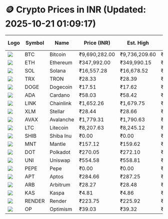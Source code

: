 # 🪙 Crypto Prices in INR (Updated: 2025-10-21 01:09:17)

| Logo | Symbol | Name       | Price (INR) | Est. High | Est. Low | Gross Profit | Fees | Net Profit | ROI % |
|------|--------|------------|-------------|-----------|----------|---------------|------|-------------|--------|
| ![](https://coin-images.coingecko.com/coins/images/1/large/bitcoin.png?1696501400) | BTC    | Bitcoin    | ₹9,690,282.00 | ₹9,736,209.60 | ₹9,644,354.40 | ₹952.42 | ₹200.00 | ₹752.42 | 0.75% |
| ![](https://coin-images.coingecko.com/coins/images/279/large/ethereum.png?1696501628) | ETH    | Ethereum   | ₹347,992.00 | ₹349,990.15 | ₹345,993.85 | ₹1,155.02 | ₹200.00 | ₹955.02 | 0.96% |
| ![](https://coin-images.coingecko.com/coins/images/4128/large/solana.png?1718769756) | SOL    | Solana     | ₹16,557.28 | ₹16,678.52 | ₹16,436.04 | ₹1,475.30 | ₹200.00 | ₹1,275.30 | 1.28% |
| ![](https://coin-images.coingecko.com/coins/images/1094/large/tron-logo.png?1696502193) | TRX    | TRON       | ₹28.33 | ₹28.39 | ₹28.27 | ₹413.84 | ₹200.00 | ₹213.84 | 0.21% |
| ![](https://coin-images.coingecko.com/coins/images/5/large/dogecoin.png?1696501409) | DOGE   | Dogecoin   | ₹17.51 | ₹17.62 | ₹17.40 | ₹1,310.65 | ₹200.00 | ₹1,110.65 | 1.11% |
| ![](https://coin-images.coingecko.com/coins/images/975/large/cardano.png?1696502090) | ADA    | Cardano    | ₹58.03 | ₹58.42 | ₹57.64 | ₹1,337.51 | ₹200.00 | ₹1,137.51 | 1.14% |
| ![](https://coin-images.coingecko.com/coins/images/877/large/Chainlink_Logo_500.png?1760023405) | LINK   | Chainlink  | ₹1,652.26 | ₹1,679.75 | ₹1,624.77 | ₹3,384.49 | ₹200.00 | ₹3,184.49 | 3.18% |
| ![](https://coin-images.coingecko.com/coins/images/100/large/fmpFRHHQ_400x400.jpg?1735231350) | XLM    | Stellar    | ₹28.44 | ₹28.66 | ₹28.22 | ₹1,552.04 | ₹200.00 | ₹1,352.04 | 1.35% |
| ![](https://coin-images.coingecko.com/coins/images/12559/large/Avalanche_Circle_RedWhite_Trans.png?1696512369) | AVAX   | Avalanche  | ₹1,779.31 | ₹1,790.63 | ₹1,767.99 | ₹1,280.95 | ₹200.00 | ₹1,080.95 | 1.08% |
| ![](https://coin-images.coingecko.com/coins/images/2/large/litecoin.png?1696501400) | LTC    | Litecoin   | ₹8,207.63 | ₹8,245.12 | ₹8,170.14 | ₹917.76 | ₹200.00 | ₹717.76 | 0.72% |
| ![](https://coin-images.coingecko.com/coins/images/11939/large/shiba.png?1696511800) | SHIB   | Shiba Inu  | ₹0.00 | ₹0.00 | ₹0.00 | ₹1,027.04 | ₹200.00 | ₹827.04 | 0.83% |
| ![](https://coin-images.coingecko.com/coins/images/30980/large/Mantle-Logo-mark.png?1739213200) | MNT    | Mantle     | ₹157.12 | ₹159.62 | ₹154.62 | ₹3,228.48 | ₹200.00 | ₹3,028.48 | 3.03% |
| ![](https://coin-images.coingecko.com/coins/images/12171/large/polkadot.png?1696512008) | DOT    | Polkadot   | ₹270.05 | ₹272.10 | ₹268.00 | ₹1,531.35 | ₹200.00 | ₹1,331.35 | 1.33% |
| ![](https://coin-images.coingecko.com/coins/images/12504/large/uniswap-logo.png?1720676669) | UNI    | Uniswap    | ₹554.58 | ₹558.81 | ₹550.35 | ₹1,538.30 | ₹200.00 | ₹1,338.30 | 1.34% |
| ![](https://coin-images.coingecko.com/coins/images/29850/large/pepe-token.jpeg?1696528776) | PEPE   | Pepe       | ₹0.00 | ₹0.00 | ₹0.00 | ₹1,605.63 | ₹200.00 | ₹1,405.63 | 1.41% |
| ![](https://coin-images.coingecko.com/coins/images/26455/large/aptos_round.png?1696525528) | APT    | Aptos      | ₹284.66 | ₹287.25 | ₹282.07 | ₹1,834.63 | ₹200.00 | ₹1,634.63 | 1.63% |
| ![](https://coin-images.coingecko.com/coins/images/16547/large/arb.jpg?1721358242) | ARB    | Arbitrum   | ₹28.27 | ₹28.48 | ₹28.06 | ₹1,496.79 | ₹200.00 | ₹1,296.79 | 1.30% |
| ![](https://coin-images.coingecko.com/coins/images/25751/large/kaspa-icon-exchanges.png?1696524837) | KAS    | Kaspa      | ₹4.81 | ₹4.86 | ₹4.76 | ₹1,952.35 | ₹200.00 | ₹1,752.35 | 1.75% |
| ![](https://coin-images.coingecko.com/coins/images/11636/large/rndr.png?1696511529) | RENDER | Render     | ₹223.75 | ₹225.92 | ₹221.58 | ₹1,961.85 | ₹200.00 | ₹1,761.85 | 1.76% |
| ![](https://coin-images.coingecko.com/coins/images/25244/large/Optimism.png?1696524385) | OP     | Optimism   | ₹39.03 | ₹39.32 | ₹38.74 | ₹1,486.76 | ₹200.00 | ₹1,286.76 | 1.29% |
